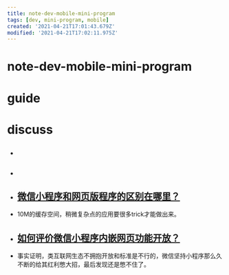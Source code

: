```yaml
---
title: note-dev-mobile-mini-program
tags: [dev, mini-program, mobile]
created: '2021-04-21T17:01:43.679Z'
modified: '2021-04-21T17:02:11.975Z'
---
```


# note-dev-mobile-mini-program

# guide

# discuss

- ## 

- ## 

- ## [微信小程序和网页版程序的区别在哪里？](https://www.zhihu.com/question/54148303/answers/updated)
- 10M的缓存空间，稍微复杂点的应用要很多trick才能做出来。

- ## [如何评价微信小程序内嵌网页功能开放？](https://www.zhihu.com/question/67564075/answers/updated)
- 事实证明，类互联网生态不拥抱开放和标准是不行的，微信坚持小程序那么久不断的给其红利憋大招，最后发现还是憋不住了。
